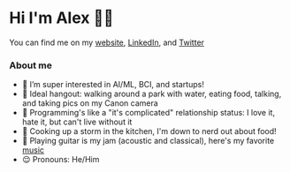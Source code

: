 # Hi I'm Alex 👋🏾

You can find me on my [website](https://alxmat.framer.ai/), [LinkedIn](https://www.linkedin.com/in/alxmat/), and [Twitter](https://twitter.com/alxmthew)

### About me
- 👀 I’m super interested in AI/ML, BCI, and startups!
- 📸 Ideal hangout: walking around a park with water, eating food, talking, and taking pics on my Canon camera
- 🌱 Programming's like a "it's complicated" relationship status: I love it, hate it, but can't live without it 
- 🍣 Cooking up a storm in the kitchen, I'm down to nerd out about food!
- 🎸 Playing guitar is my jam (acoustic and classical), here's my favorite [music](https://open.spotify.com/playlist/2NqZsu6mwQGlIuuI1R4TLj?si=3d68853853fe45dc) 
- 😌 Pronouns: He/Him

<!---
Thanks!
--->
